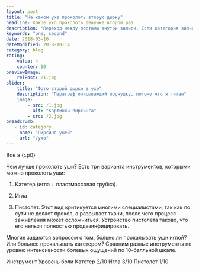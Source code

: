 ```yaml
---
layout: post
title: "На каком ухе проколоть вторую дырку"
headline: Какое ухо проколоть девушке второй раз
description: "Переход между постами внутри записи. Если категория записи кошечки то и будем переключеться внутри этой категории. интересно 160 знаков это сколько кажется достаточно что бы было норм"
keywords: "one, second"
date: 2018-03-16
dateModified: 2018-10-14
category: blog
rating: 
    value: 4
    counter: 10
previewImage:
    relPost: /1.jpg
slider:
    title: "Фото второй дырке в ухе"
    description: "Параграф описывающий порнушку, потому что я титан"
    image:
        - src: /1.jpg
          alt: "Картинки пирсинга"
        - src: /2.jpg
breadcrumb:
   - id: category
     name: "Пирсинг ушей"
     url: "/yxo"
---
```

Все э
{:.p0}

Чем лучше проколоть уши?
Есть три варианта инструментов, которыми можно проколоть уши:

1. Катетер (игла + пластмассовая трубка). 

2. Игла 

3. Пистолет. Этот вид критикуется многими специалистами, так как по сути не делает прокол, а разрывает ткани, после чего процесс заживления может осложниться. Устройство пистолета таково, что его нельзя полностью продезинфицировать.

Многие задаются вопросом о том, больно ли прокалывать уши иглой? Или больнее прокалывать катетером? Сравним разные инструменты по уровню интенсивности болевых ощущений по 10-балльной шкале.


Инструмент	Уровень боли
Катетер	2/10
Игла	3/10
Пистолет	1/10